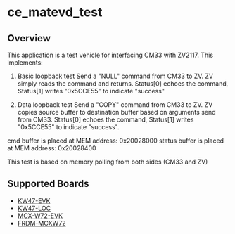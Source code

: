 # ce_matevd_test

## Overview
This application is a test vehicle for interfacing CM33 with ZV2117. This implements:
1. Basic loopback test
Send a "NULL" command from CM33 to ZV. ZV simply reads the command and returns. Status[0] echoes the command, Status[1] writes "0x5CCE55" to indicate "success"

2. Data loopback test
Send a "COPY" command from CM33 to ZV. ZV copies source buffer to destination buffer based on arguments send from CM33. Status[0] echoes the command, Status[1] writes "0x5CCE55" to indicate "success".

cmd buffer is placed at MEM address: 0x20028000
status buffer is placed at MEM address: 0x20028400

This test is based on memory polling from both sides (CM33 and ZV)

## Supported Boards
- [KW47-EVK](../../_boards/kw47evk/ce_examples/matevd_test/example_board_readme.md)
- [KW47-LOC](../../_boards/kw47loc/ce_examples/matevd_test/example_board_readme.md)
- [MCX-W72-EVK](../../_boards/mcxw72evk/ce_examples/matevd_test/example_board_readme.md)
- [FRDM-MCXW72](../../_boards/frdmmcxw72/ce_examples/matevd_test/example_board_readme.md)
